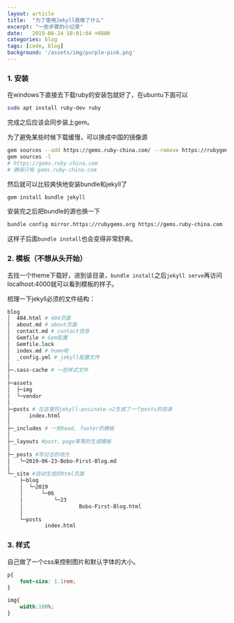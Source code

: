 ```yaml
---
layout: article
title:  "为了使用Jekyll我做了什么"
excerpt: "一些步骤的小记录"
date:   2019-06-24 18:01:04 +0800
categories: blog
tags: [code, blog]
background: '/assets/img/purple-pink.png'
---
```


### 1. 安装

在windows下直接去下载ruby的安装包就好了，在ubuntu下面可以
```bash
sudo apt install ruby-dev ruby
```
完成之后应该会同步装上gem。

为了避免某些时候下载缓慢，可以换成中国的镜像源
```bash
gem sources --add https://gems.ruby-china.com/ --remove https://rubygems.org/
gem sources -l
# https://gems.ruby-china.com
# 确保只有 gems.ruby-china.com
```

然后就可以比较爽快地安装bundle和jekyll了
```bash
gem install bundle jekyll
```

安装完之后把bundle的源也换一下
```sh
bundle config mirror.https://rubygems.org https://gems.ruby-china.com
```
这样子后面`bundle install`也会变得非常舒爽。

### 2. 模板（不想从头开始）

去找一个theme下载好，进到该目录，`bundle install`之后`jekyll serve`再访问localhost:4000就可以看到模板的样子。

梳理一下jekyll必须的文件结构：

```bash
blog
│  404.html # 404页面
│  about.md # about页面
│  contact.md # contact信息
│  Gemfile # Gem配置
│  Gemfile.lock
│  index.md # home啦
│  _config.yml # jekyll配置文件
│
├─.sass-cache # 一些样式文件
│
├─assets
│  ├─img
│  └─vendor
│
├─posts # 在这里同jekyll-posinate-v2生成了一个posts的目录
│      index.html
│      
├─_includes # 一些head, footer的模板
│      
├─_layouts #post、page等等的生成模板
│      
├─_posts #写日志的地方
│   └─2019-06-23-Bobo-First-Blog.md
│      
└─_site #自动生成的html页面
    ├─blog
    │  └─2019
    │      └─06
    │          └─23
    │                  Bobo-First-Blog.html
    │                  
    └─posts
            index.html
```

### 3. 样式

自己做了一个css来控制图片和默认字体的大小。
```css
p{
    font-size: 1.1rem;
}

img{
    width:100%;
}
```